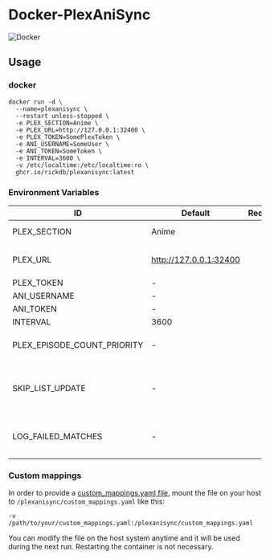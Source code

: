 # Docker-PlexAniSync
![Docker](https://github.com/rickdb/PlexAniSync/actions/workflows/docker-publish-plexanisync.yml/badge.svg)

## Usage

### docker

```
docker run -d \
  --name=plexanisync \
  --restart unless-stopped \
  -e PLEX_SECTION=Anime \
  -e PLEX_URL=http://127.0.0.1:32400 \
  -e PLEX_TOKEN=SomePlexToken \
  -e ANI_USERNAME=SomeUser \
  -e ANI_TOKEN=SomeToken \
  -e INTERVAL=3600 \
  -v /etc/localtime:/etc/localtime:ro \
  ghcr.io/rickdb/plexanisync:latest
```

### Environment Variables

| ID                          | Default                  | Required | Note                                                                                                                                                                         |
| --------------------------- | ------------------------ | :------: | ---------------------------------------------------------------------------------------------------------------------------------------------------------------------------- |
| PLEX_SECTION                | Anime                    | &#10003; | The library where your anime resides                                                                                                                                         |
| PLEX_URL                    | http://127.0.0.1:32400   | &#10003; | The address to your Plex Media Server, for example: http://127.0.0.1:32400                                                                                                   |
| PLEX_TOKEN                  | -                        | &#10003; | Follow [this guide](https://support.plex.tv/articles/204059436-finding-an-authentication-token-x-plex-token/)                                                                |
| ANI_USERNAME                | -                        | &#10003; | Your [AniList.co](http://www.anilist.co) username                                                                                                                            |
| ANI_TOKEN                   | -                        | &#10003; | Get it [here](https://anilist.co/api/v2/oauth/authorize?client_id=1549&response_type=token)                                                                                  |
| INTERVAL                    | 3600                     | &#10005; | The time in between syncs                                                                                                                                                    |
| PLEX_EPISODE_COUNT_PRIORITY | -                        | &#10005; | If set to True, Plex episode watched count will take priority over AniList (default = False)                                                                                 |
| SKIP_LIST_UPDATE            | -                        | &#10005; | If set to True, it will NOT update your AniList which is useful if you want to do a test run to check if everything lines up properly. (default = False)                     |
| LOG_FAILED_MATCHES          | -                        | &#10005; | If set to True, failed matches will be written to /plexanisync/failed_matches.txt (default = False)                                                                          |

### Custom mappings

In order to provide a [custom_mappings.yaml file](https://github.com/RickDB/PlexAniSync#custom-anime-mapping), mount the file on your host to `/plexanisync/custom_mappings.yaml` like this:

```
-v /path/to/your/custom_mappings.yaml:/plexanisync/custom_mappings.yaml
```

You can modify the file on the host system anytime and it will be used during the next run. Restarting the container is not necessary.
